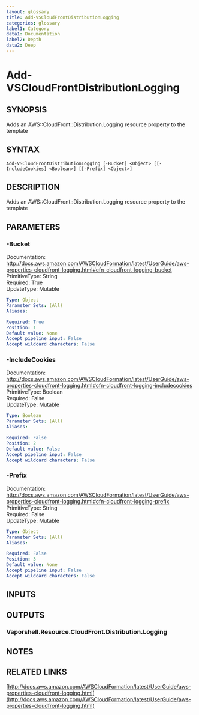 ```yaml
---
layout: glossary
title: Add-VSCloudFrontDistributionLogging
categories: glossary
label1: Category
data1: Documentation
label2: Depth
data2: Deep
---
```


# Add-VSCloudFrontDistributionLogging

## SYNOPSIS
Adds an AWS::CloudFront::Distribution.Logging resource property to the template

## SYNTAX

```
Add-VSCloudFrontDistributionLogging [-Bucket] <Object> [[-IncludeCookies] <Boolean>] [[-Prefix] <Object>]
```

## DESCRIPTION
Adds an AWS::CloudFront::Distribution.Logging resource property to the template

## PARAMETERS

### -Bucket
Documentation: http://docs.aws.amazon.com/AWSCloudFormation/latest/UserGuide/aws-properties-cloudfront-logging.html#cfn-cloudfront-logging-bucket    
PrimitiveType: String    
Required: True    
UpdateType: Mutable

```yaml
Type: Object
Parameter Sets: (All)
Aliases: 

Required: True
Position: 1
Default value: None
Accept pipeline input: False
Accept wildcard characters: False
```

### -IncludeCookies
Documentation: http://docs.aws.amazon.com/AWSCloudFormation/latest/UserGuide/aws-properties-cloudfront-logging.html#cfn-cloudfront-logging-includecookies    
PrimitiveType: Boolean    
Required: False    
UpdateType: Mutable

```yaml
Type: Boolean
Parameter Sets: (All)
Aliases: 

Required: False
Position: 2
Default value: False
Accept pipeline input: False
Accept wildcard characters: False
```

### -Prefix
Documentation: http://docs.aws.amazon.com/AWSCloudFormation/latest/UserGuide/aws-properties-cloudfront-logging.html#cfn-cloudfront-logging-prefix    
PrimitiveType: String    
Required: False    
UpdateType: Mutable

```yaml
Type: Object
Parameter Sets: (All)
Aliases: 

Required: False
Position: 3
Default value: None
Accept pipeline input: False
Accept wildcard characters: False
```

## INPUTS

## OUTPUTS

### Vaporshell.Resource.CloudFront.Distribution.Logging

## NOTES

## RELATED LINKS

[http://docs.aws.amazon.com/AWSCloudFormation/latest/UserGuide/aws-properties-cloudfront-logging.html](http://docs.aws.amazon.com/AWSCloudFormation/latest/UserGuide/aws-properties-cloudfront-logging.html)


